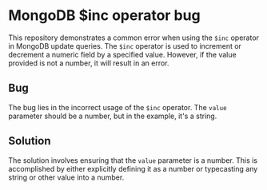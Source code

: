 # MongoDB $inc operator bug
This repository demonstrates a common error when using the `$inc` operator in MongoDB update queries.
The `$inc` operator is used to increment or decrement a numeric field by a specified value.
However, if the value provided is not a number, it will result in an error.

## Bug
The bug lies in the incorrect usage of the `$inc` operator. The `value` parameter should be a number, but in the example, it's a string.

## Solution
The solution involves ensuring that the `value` parameter is a number. This is accomplished by either explicitly defining it as a number or typecasting any string or other value into a number.